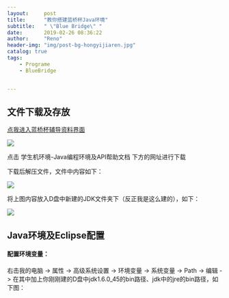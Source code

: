 ```yaml
---
layout:     post
title:      "教你搭建蓝桥杯Java环境"
subtitle:   " \"Blue Bridge\" "
date:       2019-02-26 08:36:22
author:     "Reno"
header-img: "img/post-bg-hongyijiaren.jpg"
catalog: true
tags:
    - Programe
    - BlueBridge


---
```


## 文件下载及存放

[点我进入蓝桥杯辅导资料界面](http://dasai.lanqiao.cn/pages/dasai/news_detail_w.html?id=644)

![](https://raw.githubusercontent.com/LSKReno/LSKReno.github.io/master/img/post-pic/%E8%93%9D%E6%A1%A5%E6%9D%AF/1.jpg)

点击 学生机环境-Java编程环境及API帮助文档 下方的网址进行下载

下载后解压文件，文件中内容如下：

![](https://raw.githubusercontent.com/LSKReno/LSKReno.github.io/master/img/post-pic/%E8%93%9D%E6%A1%A5%E6%9D%AF/2.jpg)

将上图内容放入D盘中新建的JDK文件夹下（反正我是这么建的），如下：

![](https://raw.githubusercontent.com/LSKReno/LSKReno.github.io/master/img/post-pic/%E8%93%9D%E6%A1%A5%E6%9D%AF/3.jpg)

## Java环境及Eclipse配置

#### 配置环境变量： 

右击我的电脑 -> 属性 -> 高级系统设置 -> 环境变量 -> 系统变量 -> Path -> 编辑 -> 在其中加上你刚刚建的D盘中jdk1.6.0_45的bin路径、jdk中的jre的bin路径，如下图： 
















